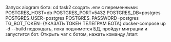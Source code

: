 Запуск aiogram бота:
cd task2
создать .env с переменными:
  POSTGRES_HOST=db
  POSTGRES_PORT=5432
  POSTGRES_DB=postgres
  POSTGRES_USER=postgres
  POSTGRES_PASSWORD=postgres
  TG_BOT_TOKEN={УКАЗАТЬ ТОКЕН ТЕЛЕГРАМ БОТА}
docker-compose up -d --build
подождать, пока поднимется БД, пройдут миграции и запустится бот.
Открыть чат с ботом, нажать команду /start
